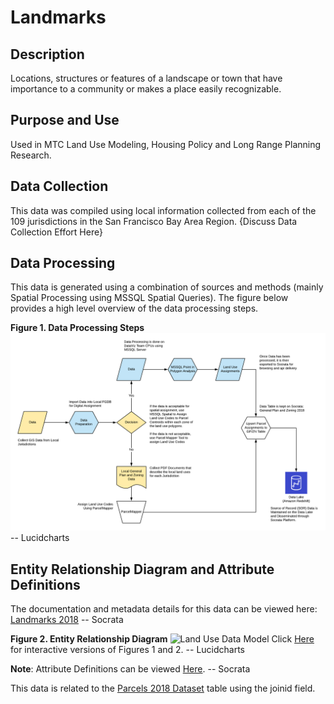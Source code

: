 # Landmarks

## Description
Locations, structures or features of a landscape or town that have importance to a community or makes a place easily recognizable.

## Purpose and Use  
Used in MTC Land Use Modeling, Housing Policy and Long Range Planning Research.

## Data Collection
This data was compiled using local information collected from each of the 109 jurisdictions in the San Francisco Bay Area Region.  {Discuss Data Collection Effort Here}

## Data Processing
This data is generated using a combination of sources and methods (mainly Spatial Processing using MSSQL Spatial Queries). The figure below provides a high level overview of the data processing steps.  

**Figure 1. Data Processing Steps**
![Data Processing Model](images/gp-zn-data-modeling.png) -- Lucidcharts 

## Entity Relationship Diagram and Attribute Definitions
The documentation and metadata details for this data can be viewed here: [Landmarks 2018]() -- Socrata

**Figure 2. Entity Relationship Diagram**
![Land Use Data Model]()
Click [Here]() for interactive versions of Figures 1 and 2. -- Lucidcharts

**Note**:
Attribute Definitions can be viewed [Here](). -- Socrata

This data is related to the [Parcels 2018 Dataset](https://mtc.data.socrata.com/Cadastral/Region-Parcels-2018-/fqea-xb6g) table using the joinid field.
